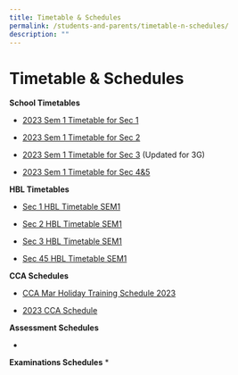 ```yaml
---
title: Timetable & Schedules
permalink: /students-and-parents/timetable-n-schedules/
description: ""
---
```

# Timetable & Schedules

**School Timetables**   

*   [2023 Sem 1 Timetable for Sec 1](/files/Timetable%20&%20Schedules/MJS_2023%20Sem%201%20Sec%201.pdf)

*   [2023 Sem 1 Timetable for Sec 2](/files/Timetable%20&%20Schedules/MJS_2023%20Sem%201%20Sec%202.pdf)
    
*   [2023 Sem 1 Timetable for Sec 3](/files/Timetable%20&%20Schedules/MJS_2023%20Sem%201%20Sec%203.pdf) (Updated for 3G)  
    
*   [2023 Sem 1 Timetable for Sec 4&5](/files/Timetable%20&%20Schedules/MJS_2023%20Sem%201%20Sec%204.pdf)  
    

  

**HBL Timetables**

*   [Sec 1 HBL Timetable SEM1](/files/Timetable%20&%20Schedules/MJS_2023%20HBL%20Timetable%20SEM1%20-%20Sec%201.pdf)

*   [Sec 2 HBL Timetable SEM1](/files/Timetable%20&%20Schedules/MJS_2023%20HBL%20Timetable%20SEM1%20-%20Sec%202.pdf)

*   [Sec 3 HBL Timetable SEM1](/files/Timetable%20&%20Schedules/MJS_2023%20HBL%20Timetable%20SEM1%20-%20Sec%203.pdf)

*   [Sec 45 HBL Timetable SEM1](/files/Timetable%20&%20Schedules/MJS_2023%20HBL%20Timetable%20SEM1%20-%20Sec%2045.pdf)

  

**CCA Schedules**

*   [CCA Mar Holiday Training Schedule 2023](/files/Timetable%20&%20Schedules/MJS_CCA%20Mar%20Holiday%20Training%20Schedule%202023.pdf)
    
*   [2023 CCA Schedule](/files/Timetable%20&%20Schedules/MJS_CCA%20Schedule%202023.pdf)

  
**Assessment Schedules**

*     
    

  
**Examinations Schedules**
*